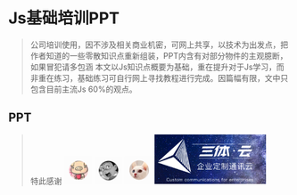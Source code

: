 # Js基础培训PPT

> 公司培训使用，因不涉及相关商业机密，可网上共享，以技术为出发点，把作者知道的一些零散知识点重新组装，PPT内含有对部分物件的主观臆断，如果冒犯请多包涵
> 本文以Js知识点概要为基础，重在提升对于Js学习，而非重在练习，基础练习可自行网上寻找教程进行完成。因篇幅有限，文中只包含目前主流Js 60%的观点。

## PPT
> 特此感谢
> <img src="https://github.com/zacard-orc/JsTrainPPT/blob/master/other/Snip20170709_391.png" width="50px" alt=""/>
> <img src="https://github.com/zacard-orc/JsTrainPPT/blob/master/other/Snip20170709_392.png" width="50px" alt=""/>
> <img src="https://github.com/zacard-orc/JsTrainPPT/blob/master/other/Snip20170709_393.png" width="50px" alt=""/>
> <img src="https://github.com/zacard-orc/JsTrainPPT/blob/master/other/Snip20170709_394.png" width="200px" alt=""/>
